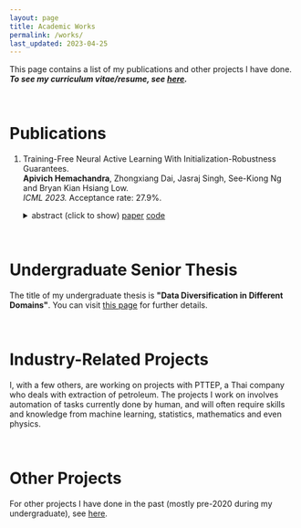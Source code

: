 ```yaml
---
layout: page
title: Academic Works
permalink: /works/
last_updated: 2023-04-25
---
```


This page contains a list of my publications and other projects I have done. **_To see my curriculum vitae/resume, see <a href="/cv/cv.pdf">here</a>._**

<!-- For a list of some classes I have taken in my undergraduate (with rough descriptions of the classes), see <a href="courses_taken.pdf">this document</a>. -->

<br> 

# Publications

<ol class="listing">

<li class="listing-item">

Training-Free Neural Active Learning With Initialization-Robustness Guarantees.
<br>
<b>Apivich Hemachandra</b>, Zhongxiang Dai, Jasraj Singh, See-Kiong Ng and Bryan Kian Hsiang Low.
<br>
<i>ICML 2023.</i> Acceptance rate: 27.9%.
<br>

<details> 
<summary>
<a class="color-button">abstract (click to show)</a>
<a class="color-button" href="">paper</a>
<a class="color-button" href="">code</a>
<!-- <a class="color-button" href="https://github.com/apivich-h/al-ntk">code</a> -->
</summary>
<small>
Existing neural active learning algorithms have aimed to optimize the predictive performance of neural networks (NNs) by selecting data for labelling.
However, other than a good predictive performance, being robust against random parameter initializations is also a crucial requirement in safety-critical applications.
To this end, we introduce our <i>expected variance with Gaussian processes</i> (EV-GP) criterion for neural active learning, which is theoretically guaranteed to select data points which lead to trained NNs with both (a) good predictive performances and (b) initialization robustness.
Importantly, our EV-GP criterion is training-free, i.e., it does not require any training of the NN during data selection, which makes it computationally efficient.
We empirically demonstrate that our EV-GP criterion is highly correlated with both initialization robustness and generalization performance, and show that it consistently outperforms baseline methods in terms of both desiderata, especially in situations with limited initial data or large batch sizes.
</small>
</details>

</li>

</ol>

<br>

# Undergraduate Senior Thesis

The title of my undergraduate thesis is **"Data Diversification in Different Domains"**. You can visit <a href="/projects/thesis-u">this page</a> for further details.

<br>

# Industry-Related Projects

I, with a few others, are working on projects with PTTEP, a Thai company who deals with extraction of petroleum. The projects I work on involves automation of tasks currently done by human, and will often require skills and knowledge from machine learning, statistics, mathematics and even physics. 
<!-- To make sure I do not break any non-disclosure agreements, I will not be describing the details of the projects here. -->

<br>

# Other Projects

For other projects I have done in the past (mostly pre-2020 during my undergraduate), see <a href="/projects-old">here</a>.
